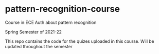 # pattern-recognition-course
Course in ECE Auth about pattern recognition

Spring Semester of 2021-22

This repo contains the code for the quizes uploaded in this course. Will be updated throughout the semester
